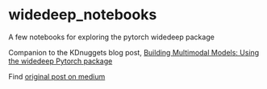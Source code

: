 # widedeep_notebooks
A few notebooks for exploring the pytorch widedeep package

Companion to the KDnuggets blog post, [Building Multimodal Models: Using the widedeep Pytorch package](https://www.kdnuggets.com/2021/10/building-multimodal-models-widedeep-pytorch-package.html)

Find [original post on medium](https://medium.com/@rajcs4/learn-to-use-the-widedeep-pytorch-framework-5b4b9463f30)

